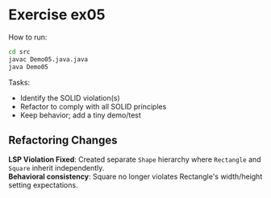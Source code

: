# Exercise ex05

How to run:

```bash
cd src
javac Demo05.java.java
java Demo05
```

Tasks:

- Identify the SOLID violation(s)
- Refactor to comply with all SOLID principles
- Keep behavior; add a tiny demo/test

## Refactoring Changes

**LSP Violation Fixed**: Created separate `Shape` hierarchy where `Rectangle` and `Square` inherit independently.  
**Behavioral consistency**: Square no longer violates Rectangle's width/height setting expectations.
